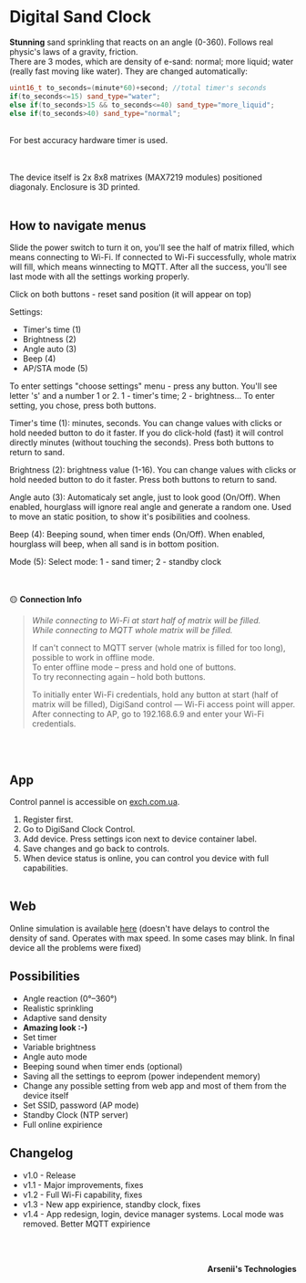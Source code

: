 # Digital Sand Clock
**Stunning** sand sprinkling that reacts on an angle (0-360). Follows real physic's laws of a gravity, friction. <br>
There are 3 modes, which are density of e-sand: normal; more liquid; water (really fast moving like water). They are changed automatically:
```cpp
uint16_t to_seconds=(minute*60)+second; //total timer's seconds 
if(to_seconds<=15) sand_type="water";
else if(to_seconds>15 && to_seconds<=40) sand_type="more_liquid";
else if(to_seconds>40) sand_type="normal";
```
<br>
For best accuracy hardware timer is used.

<br><br>
The device itself is 2x 8x8 matrixes (MAX7219 modules) positioned diagonaly. Enclosure is 3D printed.
<br><br>
## How to navigate menus
Slide the power switch to turn it on, you'll see the half of matrix filled, which means connecting to Wi-Fi.
If connected to Wi-Fi successfully, whole matrix will fill, which means winnecting to MQTT.
After all the success, you'll see last mode with all the settings working properly.

Click on both buttons - reset sand position (it will appear on top)

Settings:
- Timer's time (1)
- Brightness (2)
- Angle auto (3)
- Beep (4)
- AP/STA mode (5)
  
To enter settings "choose settings" menu - press any button. You'll see letter 's' and a number 1 or 2. 1 - timer's time; 2 - brightness... To enter setting, you chose, press both buttons.

Timer's time (1): minutes, seconds. You can change values with clicks or hold needed button to do it faster. If you do click-hold (fast) it will control directly minutes (without touching the seconds). Press both buttons to return to sand. 

Brightness (2): brightness value (1-16). You can change values with clicks or hold needed button to do it faster. Press both buttons to return to sand.

Angle auto (3): Automaticaly set angle, just to look good (On/Off). When enabled, hourglass will ignore real angle and generate a random one. Used to move an static position, to show it's posibilities and coolness.

Beep (4): Beeping sound, when timer ends (On/Off). When enabled, hourglass will beep, when all sand is in bottom position.

<!--AP/STA mode (5): Work as an access point or connect to Wi-Fi network (On/Off). When enabled, sand clock will open an access point. Connect to it, go to 192.168.6.9 and have the same control panel, as when connecting directly to Wi-Fi.-->
Mode (5): Select mode: 1 - sand timer; 2 - standby clock
  
<!--&nbsp; &nbsp; When in 5th setting press and hold any button to generate access point to enter your Wi-Fi credentials.-->

<br><br>
🟡 **Connection Info**  
> _While connecting to Wi-Fi at start half of matrix will be filled.  
> While connecting to MQTT whole matrix will be filled._  
>  
> If can't connect to MQTT server (whole matrix is filled for too long), possible to work in offline mode.  
> To enter offline mode – press and hold one of buttons.  
> To try reconnecting again – hold both buttons.
>
> To initially enter Wi-Fi credentials, hold any button at start (half of matrix will be filled), DigiSand control — Wi-Fi access point will apper. After connecting to AP, go to 192.168.6.9 and enter your Wi-Fi credentials.
  
<br> <br>
## App
Control pannel is accessible on <a href="https://exch.com.ua">exch.com.ua</a>. 
1. Register first.
2. Go to DigiSand Clock Control.
3. Add device. Press settings icon next to device container label.
4. Save changes and go back to controls.
5. When device status is online, you can control you device with full capabilities.
<br> <br>
## Web
Online simulation is available <a href="https://exch.com.ua/e-sand_clock/e-sand_clock.html">here</a> (doesn't have delays to control the density of sand. Operates with max speed. In some cases may blink. In final device all the problems were fixed)

## Possibilities
- Angle reaction (0°–360°)
- Realistic sprinkling
- Adaptive sand density
- **Amazing look :-)**
- Set timer
- Variable brightness
- Angle auto mode
- Beeping sound when timer ends (optional)
- Saving all the settings to eeprom (power independent memory)
- Change any possible setting from web app and most of them from the device itself
- Set SSID, password (AP mode)
- Standby Clock (NTP server)
- Full online expirience

## Changelog
- v1.0 - Release
- v1.1 - Major improvements, fixes
- v1.2 - Full Wi-Fi capability, fixes
- v1.3 - New app expirience, standby clock, fixes
- v1.4 - App redesign, login, device manager systems. Local mode was removed. Better MQTT expirience


<br><br>
<p align="right"><strong>Arsenii's Technologies</strong></p>
